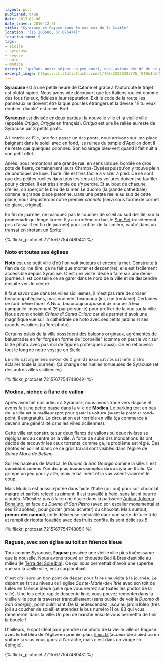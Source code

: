 ```yaml
---
layout: post
published: true
date: 2017-02-06
date_travel: 2016-12-30
title: "Syracuse et Raguse dans le sud-est de la Sicile"
location: "[15.286586, 37.075474]"
location_zoom: 9
tags:
- sicile
- syracuse
- ragusa
- noto
- modica
excerpt: "<p>Dans notre séjour un peu court, nous avions décidé de ne pas aller à Catane car, malgré ses belles églises et ses beaux parcs, la ville ne nous semblait pas une étape indispensable. Nous avions envie de petites villes, de tranquillité, de rues piétonnes … C'est pour cela que nous avons filé tout de suite vers <b>Syracuse</b>.</p><p>Cela nous a permis de flâner dans les jolies ruelles de Syracuse, d'être moins dans le brouhaha d'une grande ville, de découvrir les environs, comme la calme Noto et de profiter des petites routes.</p><p>Après Syracuse, nous avons roulé jusqu'à Raguse en faisant une rapide étape dans la magnifique ville de Modica, à flanc de montagne.</p>"
excerpt_image: https://c1.staticflickr.com/1/700/32329323776_f8f0e1a5f5_c.jpg
---
```

**Syracuse** est à une petite heure de Catane et grâce à l'autoroute le trajet est plutôt rapide. Nous avons vite découvert que les Italiens roulent comme des fous furieux, fidèles à leur réputation. Exit le code de la route, les panneaux ne doivent être là que pour les étrangers et la devise "si tu veux doubler, double" est reine. Bref.

**Syracuse** est divisée en deux parties : la nouvelle ville et la vieille ville (appelée *Ortigia*, *Ortygie* en français). *Ortigia* est une île reliée au reste de Syracuse par 3 petits ponts.

A l'entrée de l'île, une fois passé un des ponts, nous arrivons sur une place baignant dans le soleil avec en fond, les ruines du temple d'Apollon dont il ne reste que quelques colonnes. Son éclairage bleu-vert quand il fait nuit a son petit effet.

Après, nous remontons une grande rue, en sens unique, bordée de gros pots de fleurs, certainement leurs Champs-Elysées puisqu'on y trouve plein de boutiques de luxe. Toute l'île est très facile à visiter à pied. Ce ne sont que des petites ruelles dans tous les sens et les voitures doivent se faufiler pour y circuler. Il est très simple de s'y perdre. Et au bout de chacune d'elles, on aperçoit le bleu de la mer. Le duomo (la grande cathédrale) domine la grande place piétonne. Dans une petite ruelle au sud de cette place, nous dégusterons notre premier *cannolo* (servi sous forme de cornet de glace, original).

En fin de journée, ne manquez pas le coucher de soleil au sud de l'île, sur la promenade qui longe la mer. Il y a un même un bar, le [Sun Set](http://4sq.com/1XYF9gN) (rapidement pris d'assault en fin de journée) pour profiter de la lumière, vautré dans un transat en sirotant un Spritz !

{% flickr_photoset 72157677547480441 %}

### Noto et toutes ses églises

**Noto** est une petit ville d'où l'on voit toujours et encore la mer. Construite à flan de colline (lire: ça ne fait que monter et descendre), elle est facilement accessible depuis Syracuse. C'est une visite idéale à faire sur une demi-journée. Il est conseillé de se garer dans le nord de la ville et de descendre ensuite vers le centre.

Il faut savoir que dans les villes siciliennes, il n'est pas rare de croiser beaucoup d'églises, mais vraiment beaucoup (ici, une trentaine). Certaines se font même face ! À Noto, beaucoup proposent de monter à leur campanile (moyennant 2€ par personne) pour profiter de la vue sur la ville. Nous avons choisit *Chiesa di Santa Chiara* car elle permet d'avoir une magnifique vue sur la cathédrale de Noto avec ses petits jardins et ses grands escaliers (la 1ère photo).

Certains palais de la ville possèdent des balcons originaux, agrémentés de balustrades en fer forgé en forme de "corbeille" (comme on peut le voir sur la 3e photo, avec pas mal de figures grotesques aussi). On en retrouvera tout le long de notre voyage en Sicile.

La ville est organisée autour de 3 grands axes est / ouest (afin d'être éclairer toute la journée). Ça change des ruelles tortueuses de Syracuse (et des autres villes siciliennes).

{% flickr_photoset 72157677547480491 %}

### Modica, nichée à flanc de vallon

Après avoir fait nos adieux à Syracuse, nous avons tracé vers Raguse et avons fait une petite pause dans la ville de **Modica**. Le parking tout en bas de la ville est le meilleur spot pour garer la voiture (avant le premier rond-point, il est gratuit). La circulation est horrible en ville (ça commence à devenir une généralité dans les villes siciliennes).

Cette ville est construite sur deux flancs de vallons où deux rivières se rejoignaient au centre de la ville. À force de subir des inondations, ils ont décidé de recouvrir les deux torrents, comme ça, le problème est réglé. Des photos en noir et blanc de ce gros travail sont visibles dans l'église de *Sainte Marie de Betlem*.

Sur les hauteurs de Modica, le *Duomo di San Georgio* domine la ville. Il est considéré comme l'un des plus beaux exemples de ce style en Sicile. Ça grimpe un peu pour y aller, mais le bâtiment et la vue valent vraiment le coup.

Mais Modica est aussi réputée dans toute l'Italie (oui oui) pour son chocolat maigre et parfois relevé au piment. Il est travaillé à froid, sans lait ni beurre ajoutés. N'hésitez pas à faire une étape dans la patisserie [Antica Dolceria Bonajuto](https://www.bonajuto.it/en/), en face du *Duomo di San Pietro* (avec son escalier monumental et ses 12 apôtres), pour gouter (et/ou acheter) du chocolat. Mais surtout, **prenez des cannoli**, cette délicieuse spécialité dans une sorte de tuile frite et rempli de ricotta fouettée avec des fruits confits. Ils sont délicieux !!

{% flickr_photoset 72157677547480511 %}

### Raguse, avec son église au toit en faïence bleue

Tout comme Syracuse, **Raguse** possède une vieille ville plus intéressante que la nouvelle. Nous avions trouvé un chouette Bed & Breakfast pile au milieu (le [Terra del Sole Ibla](https://www.booking.com/hotel/it/bed-and-breakfast-terra-del-sole-ibla.fr.html)). Ce qui nous permettait d'avoir une superbe vue sur la vieille ville, en la surplombant.

C'est d'ailleurs un bon point de départ pour faire une visite à la journée. Le départ se fait au niveau de l'église *Sainte-Marie-de-l'Itrie* avec son toit de tuiles en faïence bleue (celle que vous verrez sur toutes les photos de la ville). Une fois cette rapide descente finie, vous pouvez remonter dans la vieille ville pour la traverser tranquillement (sans oublier de voir le *Duomo di San Georgio*), point culminant. De là, redescendez jusqu'au jardin Ibleo (très joli au coucher de soleil) et attendez le bus numéro 11 ou 83 qui vous ramèneront dans la ville. Un peu de marche ensuite vous permettra de finir la boucle !

D'ailleurs, le spot idéal pour prendre une photo de la vieille ville de Raguse avec le toit bleu de l'église en premier plan, [il est là](https://goo.gl/maps/W4ToWJVj3V92) (accessible à pied ou en voiture si vous vous garez à l'arrache, mais c'est dans un virage en épingle).

{% flickr_photoset 72157677547480481 %}
